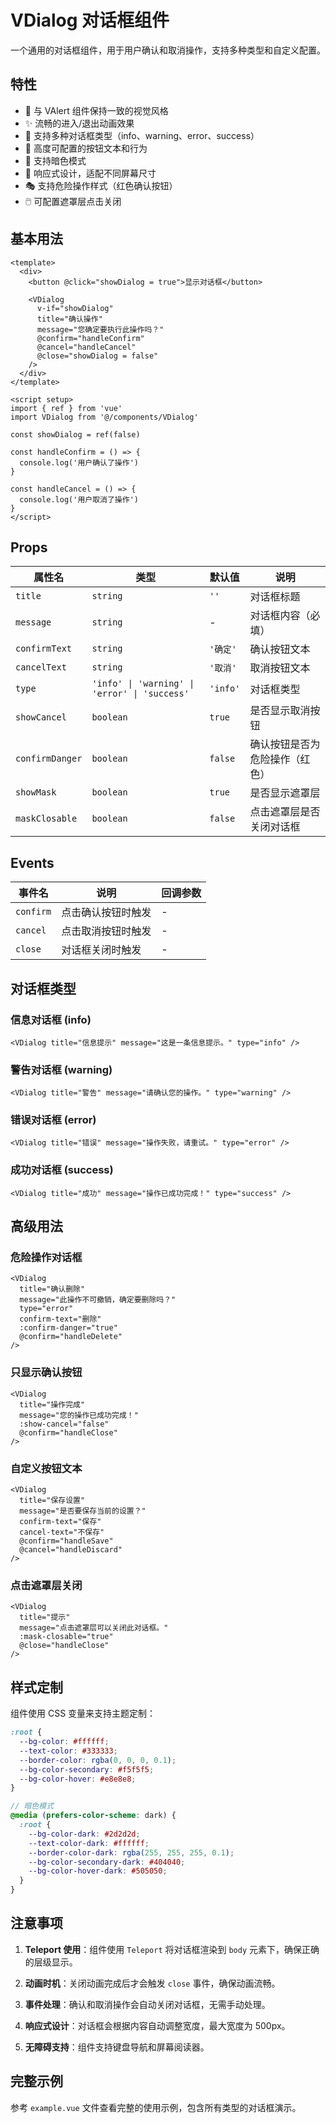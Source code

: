 # VDialog 对话框组件

一个通用的对话框组件，用于用户确认和取消操作，支持多种类型和自定义配置。

## 特性

- 🎨 与 VAlert 组件保持一致的视觉风格
- ✨ 流畅的进入/退出动画效果
- 🎯 支持多种对话框类型（info、warning、error、success）
- 🔧 高度可配置的按钮文本和行为
- 🌙 支持暗色模式
- 📱 响应式设计，适配不同屏幕尺寸
- 🎭 支持危险操作样式（红色确认按钮）
- 🖱️ 可配置遮罩层点击关闭

## 基本用法

```vue
<template>
  <div>
    <button @click="showDialog = true">显示对话框</button>

    <VDialog
      v-if="showDialog"
      title="确认操作"
      message="您确定要执行此操作吗？"
      @confirm="handleConfirm"
      @cancel="handleCancel"
      @close="showDialog = false"
    />
  </div>
</template>

<script setup>
import { ref } from 'vue'
import VDialog from '@/components/VDialog'

const showDialog = ref(false)

const handleConfirm = () => {
  console.log('用户确认了操作')
}

const handleCancel = () => {
  console.log('用户取消了操作')
}
</script>
```

## Props

| 属性名          | 类型                                          | 默认值   | 说明                           |
| --------------- | --------------------------------------------- | -------- | ------------------------------ |
| `title`         | `string`                                      | `''`     | 对话框标题                     |
| `message`       | `string`                                      | -        | 对话框内容（必填）             |
| `confirmText`   | `string`                                      | `'确定'` | 确认按钮文本                   |
| `cancelText`    | `string`                                      | `'取消'` | 取消按钮文本                   |
| `type`          | `'info' \| 'warning' \| 'error' \| 'success'` | `'info'` | 对话框类型                     |
| `showCancel`    | `boolean`                                     | `true`   | 是否显示取消按钮               |
| `confirmDanger` | `boolean`                                     | `false`  | 确认按钮是否为危险操作（红色） |
| `showMask`      | `boolean`                                     | `true`   | 是否显示遮罩层                 |
| `maskClosable`  | `boolean`                                     | `false`  | 点击遮罩层是否关闭对话框       |

## Events

| 事件名    | 说明               | 回调参数 |
| --------- | ------------------ | -------- |
| `confirm` | 点击确认按钮时触发 | -        |
| `cancel`  | 点击取消按钮时触发 | -        |
| `close`   | 对话框关闭时触发   | -        |

## 对话框类型

### 信息对话框 (info)

```vue
<VDialog title="信息提示" message="这是一条信息提示。" type="info" />
```

### 警告对话框 (warning)

```vue
<VDialog title="警告" message="请确认您的操作。" type="warning" />
```

### 错误对话框 (error)

```vue
<VDialog title="错误" message="操作失败，请重试。" type="error" />
```

### 成功对话框 (success)

```vue
<VDialog title="成功" message="操作已成功完成！" type="success" />
```

## 高级用法

### 危险操作对话框

```vue
<VDialog
  title="确认删除"
  message="此操作不可撤销，确定要删除吗？"
  type="error"
  confirm-text="删除"
  :confirm-danger="true"
  @confirm="handleDelete"
/>
```

### 只显示确认按钮

```vue
<VDialog
  title="操作完成"
  message="您的操作已成功完成！"
  :show-cancel="false"
  @confirm="handleClose"
/>
```

### 自定义按钮文本

```vue
<VDialog
  title="保存设置"
  message="是否要保存当前的设置？"
  confirm-text="保存"
  cancel-text="不保存"
  @confirm="handleSave"
  @cancel="handleDiscard"
/>
```

### 点击遮罩层关闭

```vue
<VDialog
  title="提示"
  message="点击遮罩层可以关闭此对话框。"
  :mask-closable="true"
  @close="handleClose"
/>
```

## 样式定制

组件使用 CSS 变量来支持主题定制：

```scss
:root {
  --bg-color: #ffffff;
  --text-color: #333333;
  --border-color: rgba(0, 0, 0, 0.1);
  --bg-color-secondary: #f5f5f5;
  --bg-color-hover: #e8e8e8;
}

// 暗色模式
@media (prefers-color-scheme: dark) {
  :root {
    --bg-color-dark: #2d2d2d;
    --text-color-dark: #ffffff;
    --border-color-dark: rgba(255, 255, 255, 0.1);
    --bg-color-secondary-dark: #404040;
    --bg-color-hover-dark: #505050;
  }
}
```

## 注意事项

1. **Teleport 使用**：组件使用 `Teleport` 将对话框渲染到 `body` 元素下，确保正确的层级显示。

2. **动画时机**：关闭动画完成后才会触发 `close` 事件，确保动画流畅。

3. **事件处理**：确认和取消操作会自动关闭对话框，无需手动处理。

4. **响应式设计**：对话框会根据内容自动调整宽度，最大宽度为 500px。

5. **无障碍支持**：组件支持键盘导航和屏幕阅读器。

## 完整示例

参考 `example.vue` 文件查看完整的使用示例，包含所有类型的对话框演示。
